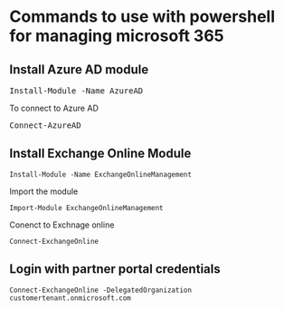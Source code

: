 # Commands to use with powershell for managing microsoft 365 
## Install Azure AD module
<pre>
Install-Module -Name AzureAD
</pre>
To connect to Azure AD
<pre>
Connect-AzureAD
</pre>
## Install Exchange Online Module
```
Install-Module -Name ExchangeOnlineManagement
```
Import the module
```
Import-Module ExchangeOnlineManagement
```
Conenct to Exchnage online
```
Connect-ExchangeOnline
```
## Login with partner portal credentials
```
Connect-ExchangeOnline -DelegatedOrganization customertenant.onmicrosoft.com
```
